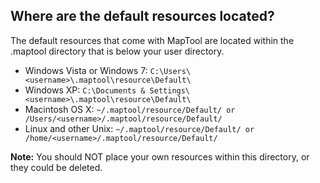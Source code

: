 ## Where are the default resources located?

The default resources that come with MapTool are located within the .maptool directory that is below your user directory.

- Windows Vista or Windows 7: `C:\Users\<username>\.maptool\resource\Default\`
- Windows XP: `C:\Documents & Settings\<username>\.maptool\resource\Default\`
- Macintosh OS X: `~/.maptool/resource/Default/ or /Users/<username>/.maptool/resource/Default/`
- Linux and other Unix: `~/.maptool/resource/Default/ or /home/<username>/.maptool/resource/Default/`

**Note:** You should NOT place your own resources within this directory, or they could be deleted.
